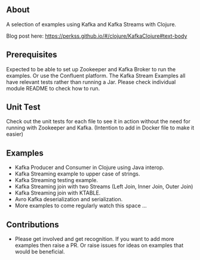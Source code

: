 ## About

A selection of examples using Kafka and Kafka Streams with Clojure.

Blog post here: https://perkss.github.io/#/clojure/KafkaClojure#text-body

## Prerequisites
Expected to be able to set up Zookeeper and Kafka Broker to run the examples. Or use the Confluent platform. 
The Kafka Stream Examples all have relevant tests rather than running a Jar. Please check individual module README to check how to run.

## Unit Test
Check out the unit tests for each file to see it in action without the need for running with Zookeeper and Kafka. (Intention to add in Docker file to make it easier)

## Examples
* Kafka Producer and Consumer in Clojure using Java interop.
* Kafka Streaming example to upper case of strings.
* Kafka Streaming testing example.
* Kafka Streaming join with two Streams (Left Join, Inner Join, Outer Join)
* Kafka Streaming join with KTABLE.
* Avro Kafka deserialization and serialization.
* More examples to come regularly watch this space ...

## Contributions

* Please get involved and get recognition. If you want to add more examples then raise a PR. Or raise issues for ideas on examples that would be beneficial.  
